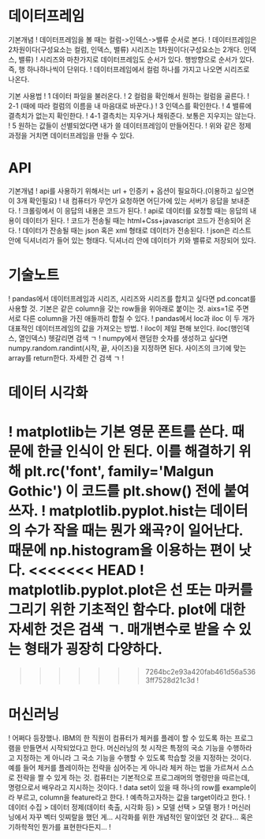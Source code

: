 # 데이터프레임
기본개념 
! 데이터프레임을 볼 때는 컬럼->인덱스->밸류 순서로 본다.
! 데이터프레임은 2차원이다(구성요소는 컬럼, 인덱스, 밸류) 시리즈는 1차원이다(구성요소는 2개다. 인덱스, 밸류)
! 시리즈와 마찬가지로 데이터프레임도 순서가 있다. 행방향으로 순서가 있다. 즉, 행 하나하나씩이 단위다.
! 데이터프레임에서 컬럼 하나를 가지고 나오면 시리즈로 나온다.


기본 사용법
! 1 데이터 파일을 불러온다.
! 2 컬럼을 확인해서 원하는 컬럼을 골른다.
! 2-1 (때에 따라 컬럼의 이름을 내 마음대로 바꾼다.)
! 3 인덱스를 확인한다.
! 4 밸류에 결측치가 없는지 확인한다.
! 4-1 결측치는 지우거나 채워준다. 보통은 지우지는 않는다.
! 5 원하는 값들이 선별되었다면 내가 쓸 데이터프레임이 만들어진다.
!  위와 같은 정제과정을 거치면 데이터프레임을 만들 수 있다.

# API
기본개념 
! api를 사용하기 위해서는 url + 인증키 + 옵션이 필요하다.(이용하고 싶으면 이 3개 확인필요)
! 내 컴퓨터가 무언가 요청하면 어딘가에 있는 서버가 응답을 보내준다.
! 크롤링에서 이 응답의 내용은 코드가 된다.
! api로 데이터를 요청할 때는 응답의 내용이 데이터가 된다.
! 코드가 전송될 때는 html+Css+javascript 코드가 전송되어 온다.
! 데이터가 잔송될 때는 json 혹은 xml 형태로 데이터가 전송된다.
! json은 리스트 안에 딕셔너리가 들어 있는 형태다. 딕셔너리 안에 데이터가 키와 밸류로 저장되어 있다.

# 기술노트
! pandas에서 데이터프레임과 시리즈, 시리즈와 시리즈를 합치고 싶다면 pd.concat를 사용할 것. 기본은 같은 column을 갖는 row들을 위아래로 붙이는 것. aixs=1로 주면 서로 다른 column을 가진 애들까리 합칠 수 있다.
! pandas에서 loc과 iloc 이 두 개가 대표적인 데이터프레임의 값을 가져오는 방법. 
! iloc이 제일 편해 보인다. iloc(행인덱스, 열인덱스) 헷갈리면 검색 ㄱ
! numpy에서 랜덤한 숫자를 생성하고 싶다면 numpy.random.randint(시작, 끝, 사이즈)을 지정하면 된다. 사이즈의 크기에 맞는 array를 return한다. 자세한 건 검색 ㄱ
! 


# 데이터 시각화
! matplotlib는 기본 영문 폰트를 쓴다. 때문에 한글 인식이 안 된다. 이를 해결하기 위해
plt.rc('font', family='Malgun Gothic') 이 코드를 plt.show() 전에 붙여쓰자.
! matplotlib.pyplot.hist는 데이터의 수가 작을 때는 뭔가 왜곡?이 일어난다. 때문에 np.histogram을 이용하는 편이 낫다.
<<<<<<< HEAD
! matplotlib.pyplot.plot은 선 또는 마커를 그리기 위한 기초적인 함수다. plot에 대한 자세한 것은 검색 ㄱ. 매개변수로 받을 수 있는 형태가 굉장히 다양하다.
=======
>>>>>>> 7264bc2e93a420fab461d56a5363ff7528d21c3d
! 

# 머신러닝
! 어쩌다 등장했나. IBM의 한 직원이 컴퓨터가 체커를 플레이 할 수 있도록 하는 프로그램을 만들면서 시작되었다고 한다. 머신러닝의 첫 시작은 특정의 국소 기능을 수행하라고 지정하는 게 아니라 그 국소 기능을 수행할 수 있도록 학습할 것을 지정하는 것이다. 예를 들어 체커를 플레이하는 전략을 심어주는 게 아니라 체커 하는 법을 가르쳐서 스스로 전략을 짤 수 있게 하는 것. 컴퓨터는 기본적으로 프로그래머의 명령만을 따르는데, 명령으로서 배우라고 지시하는 것이다.
! data set이 있을 때 하나의 row를 example이라 부르고, column을 feature라고 한다.
! 예측하고자하는 값을 target이라고 한다. 
! 데이터 수집 > 데이터 정제(데이터 축출, 시각화 등) > 모델 선택 > 모델 평가
! 머신러닝에서 자꾸 벡터 잇찌랄을 했던 게... 시각화를 위한 개념적인 말이었던 것 같다... 혹은 기하학적인 뭔가를 표현한다든지...
! 
